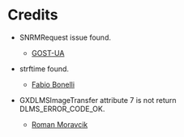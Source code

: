 Credits
=======
  - SNRMRequest issue found.
    * [GOST-UA](https://github.com/GOST-UA)

- strftime found.
    * [Fabio Bonelli](https://github.com/bfabio)

- GXDLMSImageTransfer attribute 7 is not return DLMS_ERROR_CODE_OK.
    * [Roman Moravcik](https://github.com/rmoravcik)
